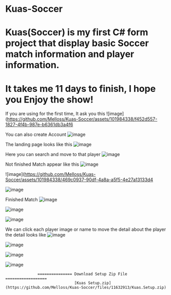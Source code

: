 # Kuas-Soccer
# Kuas(Soccer) is my first C# form project that display basic Soccer match information and player information.
# It takes me 11 days to finish, I hope you Enjoy the show!

If you are using for the first time, It ask you this
![image](https://github.com/Melloss/Kuas-Soccer/assets/101984338/f452d557-1827-4f4b-987e-b6361db3a4f6


You can also create Account
![image](https://github.com/Melloss/Kuas-Soccer/assets/101984338/21a37bc7-2594-46be-b985-40ec5b9f6b39)



The landing page looks like this
![image](https://github.com/Melloss/Kuas-Soccer/assets/101984338/4cfa3fb9-cedd-432d-be6b-a54ebec840ae)



Here you can search and move to that player
![image](https://github.com/Melloss/Kuas-Soccer/assets/101984338/c95ddd3e-4fbc-40b6-914c-9faea2c41c47)




Not finished Match appear like this
![image](https://github.com/Melloss/Kuas-Soccer/assets/101984338/7e624710-fdf7-499e-88c5-595680f66567)

![image](https://github.com/Melloss/Kuas-Soccer/assets/101984338/469c0937-90df-4a8a-a5f5-4e27a13133d4

![image](https://github.com/Melloss/Kuas-Soccer/assets/101984338/38ef7edd-d1bf-436a-b449-8b3b363cee5e)
 
Finished Match
![image](https://github.com/Melloss/Kuas-Soccer/assets/101984338/f4efd07a-632b-49e3-97c9-1917b24a8870)


![image](https://github.com/Melloss/Kuas-Soccer/assets/101984338/ab761e0a-b51b-4607-9248-d944ce3ab63b)


![image](https://github.com/Melloss/Kuas-Soccer/assets/101984338/5a77fb71-d1b8-437f-8556-7e6a97f7cb7a)



We can click each player image or name to move the detail about the player the detail looks like
![image](https://github.com/Melloss/Kuas-Soccer/assets/101984338/ab07f722-707b-40ab-8928-753829b65317)


![image](https://github.com/Melloss/Kuas-Soccer/assets/101984338/ab3ed74a-0a45-4901-8b7f-a84a9a3e5efd)


![image](https://github.com/Melloss/Kuas-Soccer/assets/101984338/eff1e4bd-2e2e-4f4d-8971-2d3f989df56a)


![image](https://github.com/Melloss/Kuas-Soccer/assets/101984338/92cd677c-39a4-49e8-8648-a8b6752df776)


                  =============== Download Setup Zip File ==================
                                  [Kuas Setup.zip](https://github.com/Melloss/Kuas-Soccer/files/11632913/Kuas.Setup.zip)

